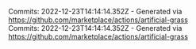 Commits: 2022-12-23T14:14:14.352Z - Generated via https://github.com/marketplace/actions/artificial-grass
<br>
Commits: 2022-12-23T14:14:14.352Z - Generated via https://github.com/marketplace/actions/artificial-grass
<br>
